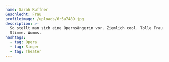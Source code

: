 ```yaml
---
name: Sarah Kuffner
Geschlecht: Frau
profileimage: /uploads/6r5a7489.jpg
description: >-
  So stellt man sich eine Opernsängerin vor. Ziemlich cool. Tolle Frau. Große
  Stimme. Wumms.
hashtags:
  - tag: Opera
  - tag: Singer
  - tag: Theater
---
```


